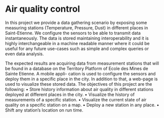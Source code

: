 # Air quality control

In this project we provide a data gathering scenario by exposing some measuring stations
(Temperature, Pressure, Dust) in different places in Saint-Etienne. We configure the sensors
to be able to transmit data instantaneously. The data is stored maintaining interoperability
and it is highly interchangeable in a machine readable manner where it could be useful for
any future use-cases such as simple and complex queries or even data analysis.

The expected results are acquiring data from measurement stations that will be found in a
database on the Territory Platform of Ecole des Mines de Sainte Etienne. A mobile appli-
cation is used to configure the sensors and deploy them in a specific place in the city. In
addition to that, a web-page is used to visualize these stored data.
The objectives of this project are the following:
• Store history information about air quality in different stations deployed at different
places in the city.
• Visualize the history of measurements of a specific station.
• Visualize the current state of air quality on a specific station on a map.
• Deploy a new station in any place.
• Shift any station’s location on run time.
